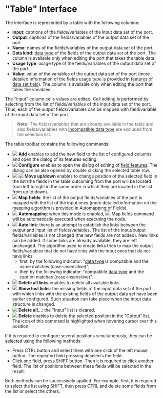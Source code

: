 # "Table" Interface

The interface is represented by a table with the following columns:

* **Input**: captions of the fields/variables of the input data set of the port.
* **Output**: captions of the fields/variables of the output data set of the port.
* **Name**: names of the fields/variables of the output data set of the port.
* **Data kind**: [data type](../../data/datatype.md) of the fields of the output data set of the port. The column is available only when editing the port that takes the table data.
* **Usage type**: usage type of the fields/variables of the output data set of the port.
* **Value**: value of the variables of the output data set of the port (more detailed information of the fields usage type is provided in [features of data set field](../../data/datasetfieldoptions.md)). The column is available only when editing the port that takes the variables.

The "Input" column cells values are edited. Cell editing is performed by selecting from the list of fields/variables of the input data set of the port. Thus, each of the output fields/variables can be mapped with field/variable of the input data set of the port.

> **Note:** The fields/variables that are already available in the table and also fields/variables with [incompatible data type](../../data/compatibility.md) are excluded from the selection list.

The table toolbar contains the following commands:

* ![](../../images/icons/toolbar-controls/plus_default.svg) **Add** enables to add the new field to the list of configured columns and open the dialog of its features editing.
* ![](../../images/icons/toolbar-controls/edit_default.svg) **Configure** enables to open the dialog of editing of [field features](../../data/datasetfieldoptions.md). The dialog can be also opened by double clicking the selected table row.
* ![](../../images/icons/toolbar-controls/moveup_default.svg) ![](../../images/icons/toolbar-controls/movedown_default.svg) **Move up/down** enables to change position of the selected field in the list (the fields in the table outcoming from the port will be located from left to right in the same order in which they are located in the list from up to down).
* ![](../../images/icons/toolbar-controls/sync-columns_default.svg) **Map fields**: the list of the output fields/variables of the port is mapped with the list of the input ones (more detailed information on the mapping algorithm is provided in [Automapping of Fields](./field-synchronization.md)).
* ![](../../images/icons/toolbar-controls/auto-sync-columns_default.svg) **Automapping**: when this mode is enabled, ![](../../images/icons/toolbar-controls/sync-columns_default.svg) Map fields command will be automatically executed when executing the node.
* ![](../../images/icons/toolbar-controls/auto-connect_default.svg) **Auto link**: there is an attempt to establish the links between the output and input list of fields/variables. The list of the input/output fields/variables is not changed (the new fields are not added). New links can be added. If some links are already available, they are left unchanged. The algorithm used to create links tries to map the output fields/variables that do not have links with the input ones that do not have links:
   * first, by the following indicator: "[data type](../../data/datatype.md) is compatible and the name matches (case-insensitive)";
   * then by the following indicator: "compatible [data type](../../data/datatype.md) and the caption matches (case-insensitive)".
* ![](../../images/icons/toolbar-controls/remove-all-links_default.svg) **Delete all links** enables to delete all available links.
* ![](../../images/icons/toolbar-controls/help_default.svg) **Show lost links**: the missing fields of the input data set of the port with which links with the existing fields of the output data set have been earlier configured. Such situation can take place when the input data structure is changed.
* ![](../../images/icons/toolbar-controls/delete-all_default.svg) **Delete all...**: the "Input" list is cleared.
* ![](../../images/icons/toolbar-controls/delete_default.svg) **Delete** enables to delete the selected position in the "Output" list. The icon of this command is highlighted when hovering cursor over this position.

If it is required to configure several positions simultaneously, they can be selected using the following methods:

* Press CTRL button and select them with one click of the left mouse button. The repeated field pressing deselects the field.
* Click one field, press SHIFT button. Then it is required to click another field. The list of positions between these fields will be selected in the result.

Both methods can be successively applied. For example, first, it is required to select the list using SHIFT, then press CTRL and delete some fields from the list or select the others.
